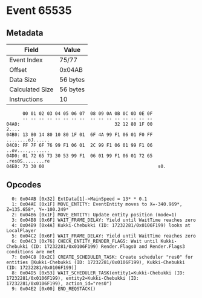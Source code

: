 # Event 65535

## Metadata

| Field           | Value    |
|-----------------|----------|
| Event Index     | 75/77    |
| Offset          | 0x04AB   |
| Data Size       | 56 bytes |
| Calculated Size | 56 bytes |
| Instructions    | 10       |

```
      00 01 02 03 04 05 06 07  08 09 0A 0B 0C 0D 0E 0F
      -- -- -- -- -- -- -- --  -- -- -- -- -- -- -- --
04A0:                                   32 12 80 1F 00             2....
04B0: 13 80 14 80 10 80 1F 01  6F 4A 99 F1 06 01 F0 FF  ........oJ......
04C0: FF 7F 6F 76 99 F1 06 01  2C 99 F1 06 01 99 F1 06  ..ov....,.......
04D0: 01 72 65 73 30 53 99 F1  06 01 99 F1 06 01 72 65  .res0S........re
04E0: 73 30 00                                          s0.             
```

## Opcodes

```
  0: 0x04AB [0x32] ExtData[1]->MainSpeed = 13* * 0.1
  1: 0x04AE [0x1F] MOVE_ENTITY: EventEntity moves to X=-340.969*, Z=135.658*, Y=-100.249*
  2: 0x04B6 [0x1F] MOVE_ENTITY: Update entity position (mode=1)
  3: 0x04B8 [0x6F] WAIT_FRAME_DELAY: Yield until WaitTime reaches zero
  4: 0x04B9 [0x4A] Kukki-Chebukki (ID: 17232281/0x0106F199) looks at LocalPlayer
  5: 0x04C2 [0x6F] WAIT_FRAME_DELAY: Yield until WaitTime reaches zero
  6: 0x04C3 [0x76] CHECK_ENTITY_RENDER_FLAGS: Wait until Kukki-Chebukki (ID: 17232281/0x0106F199) Render.Flags0 and Render.Flags3 conditions are met
  7: 0x04C8 [0x2C] CREATE_SCHEDULER_TASK: Create scheduler "res0" for entities [Kukki-Chebukki (ID: 17232281/0x0106F199), Kukki-Chebukki (ID: 17232281/0x0106F199)]
  8: 0x04D5 [0x53] WAIT_SCHEDULER_TASK(entity1=Kukki-Chebukki (ID: 17232281/0x0106F199), entity2=Kukki-Chebukki (ID: 17232281/0x0106F199), action_id="res0")
  9: 0x04E2 [0x00] END_REQSTACK()
```
